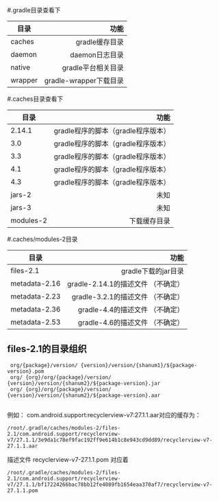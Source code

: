  
 #.gradle目录查看下
 
 |目录|功能|
| ------ | ------: |
| caches | gradle缓存目录 |
| daemon | daemon日志目录 | 
| native | gradle平台相关目录 | 
| wrapper | gradle-wrapper下载目录 |

 #.caches目录查看下

 |目录|功能|
| ------ | ------: |
| 2.14.1 | gradle程序的脚本（gradle程序版本） |
| 3.0 | gradle程序的脚本（gradle程序版本） | 
| 3.3 | gradle程序的脚本（gradle程序版本） |
| 4.1 | gradle程序的脚本（gradle程序版本） |
| 4.3 | gradle程序的脚本（gradle程序版本） |
| jars-2 | 未知 |
| jars-3 | 未知 |
| modules-2 | 下载缓存目录 |


 #.caches/modules-2目录
 
  |目录|功能|
 | ------ | ------: |
 | files-2.1 | gradle下载的jar目录 |
 | metadata-2.16 | gradle-2.14.1的描述文件 （不确定） |
 | metadata-2.23 | gradle-3.2.1的描述文件 （不确定） |
 | metadata-2.36 | gradle-4.4的描述文件 （不确定） |
 | metadata-2.53 | gradle-4.6的描述文件 （不确定） |
 
 
 ## files-2.1的目录组织
 ```text
  org/{package}/version/ {version}/version/{shanum1}/${package-version}.pom
  org/ {org}/org/{package}/version/ {version}/version/{shanum2}/${package-version}.jar
  org/ {org}/org/{package}/version/ {version}/version/{shanum2}/${package-version}.aar
  
```

例如： com.android.support:recyclerview-v7:27.1.1.aar对应的缓存为：

```text
/root/.gradle/caches/modules-2/files-2.1/com.android.support/recyclerview-v7/27.1.1/3e9da1c78ef9fac192ff9e614b1c8e943cd9dd89/recyclerview-v7-27.1.1.aar

```

描述文件 recyclerview-v7-27.1.1.pom 对应着
 ```text
/root/.gradle/caches/modules-2/files-2.1/com.android.support/recyclerview-v7/27.1.1/bf17224266bac78bb12fe4089fb1654eaa370af7/recyclerview-v7-27.1.1.pom
```
  
  